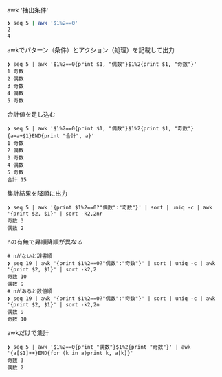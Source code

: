 awk '抽出条件'
```sh
❯ seq 5 | awk '$1%2==0'
2
4
```


awkでパターン（条件）とアクション（処理）を記載して出力
```
❯ seq 5 | awk '$1%2==0{print $1, "偶数"}$1%2{print $1, "奇数"}'
1 奇数
2 偶数
3 奇数
4 偶数
5 奇数
```


合計値を足し込む
```
❯ seq 5 | awk '$1%2==0{print $1, "偶数"}$1%2{print $1, "奇数"}{a=a+$1}END{print "合計", a}'
1 奇数
2 偶数
3 奇数
4 偶数
5 奇数
合計 15
```

集計結果を降順に出力
```
❯ seq 5 | awk '{print $1%2==0?"偶数":"奇数"}' | sort | uniq -c | awk '{print $2, $1}' | sort -k2,2nr
奇数 3
偶数 2
```

nの有無で昇順降順が異なる
```
# nがないと辞書順
❯ seq 19 | awk '{print $1%2==0?"偶数":"奇数"}' | sort | uniq -c | awk '{print $2, $1}' | sort -k2,2
奇数 10
偶数 9
# nがあると数値順
❯ seq 19 | awk '{print $1%2==0?"偶数":"奇数"}' | sort | uniq -c | awk '{print $2, $1}' | sort -k2,2n
偶数 9
奇数 10
```


awkだけで集計
```
❯ seq 5 | awk '$1%2==0{print "偶数"}$1%2{print "奇数"}' | awk '{a[$1]++}END{for (k in a)print k, a[k]}'
奇数 3
偶数 2
```
